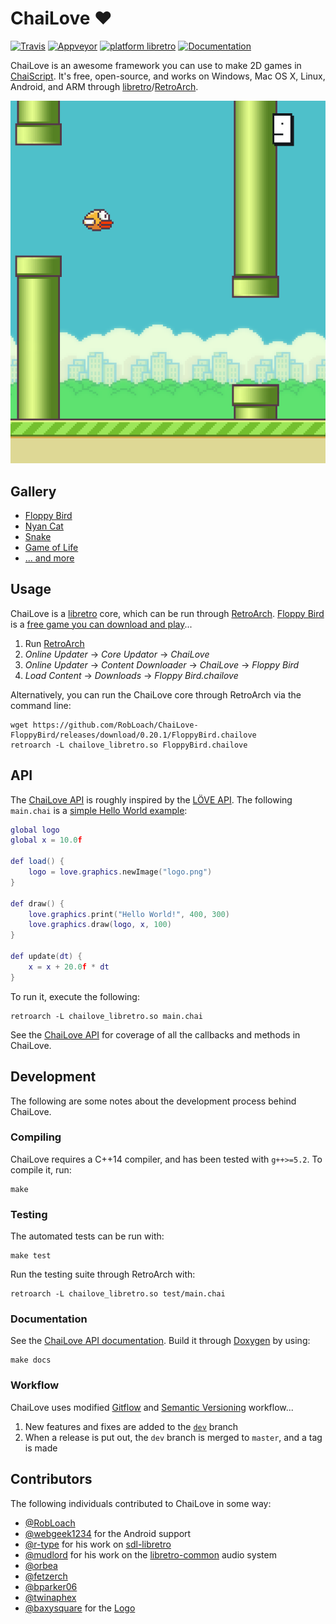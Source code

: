 # ChaiLove :heart:
[![Travis](https://travis-ci.org/libretro/libretro-chailove.svg?branch=master)](https://travis-ci.org/libretro/libretro-chailove)
[![Appveyor](https://ci.appveyor.com/api/projects/status/es2wh45kcu76n6a9/branch/master?svg=true)](https://ci.appveyor.com/project/RobLoach/libretro-chailove/branch/master)
[![platform libretro](https://img.shields.io/badge/platform-libretro-brightgreen.svg)](http://buildbot.fiveforty.net/admin/buildbot/build/?name=chailove)
[![Documentation](https://img.shields.io/badge/docs-doxygen-blue.svg)](https://rawgit.com/libretro/libretro-chailove/docs/)

ChaiLove is an awesome framework you can use to make 2D games in [ChaiScript](http://chaiscript.com/). It's free, open-source, and works on Windows, Mac OS X, Linux, Android, and ARM through [libretro](https://www.libretro.com)/[RetroArch](http://retroarch.com).

[![Floppy Bird Gameplay](docs/screenshot.png)](https://www.youtube.com/watch?v=RLVwTh6qDFI&hd=1)

## Gallery

- [Floppy Bird](https://github.com/RobLoach/ChaiLove-FloppyBird)
- [Nyan Cat](https://github.com/RobLoach/ChaiLove-NyanCat)
- [Snake](examples/snake/Snake.chai)
- [Game of Life](https://github.com/RobLoach/ChaiLove-GameOfLife)
- [... and more](https://github.com/topics/chailove)

## Usage

ChaiLove is a [libretro](https://www.libretro.com/) core, which can be run through [RetroArch](http://retroarch.com/). [Floppy Bird](https://github.com/RobLoach/ChaiLove-FloppyBird) is a [free game you can download and play](https://www.youtube.com/watch?v=RLVwTh6qDFI)...

1. Run [RetroArch](http://retroarch.com/)
2. *Online Updater* → *Core Updator* → *ChaiLove*
3. *Online Updater* → *Content Downloader* → *ChaiLove* → *Floppy Bird*
4. *Load Content* → *Downloads* → *Floppy Bird.chailove*

Alternatively, you can run the ChaiLove core through RetroArch via the command line:

```
wget https://github.com/RobLoach/ChaiLove-FloppyBird/releases/download/0.20.1/FloppyBird.chailove
retroarch -L chailove_libretro.so FloppyBird.chailove
```

## API

The [ChaiLove API](https://rawgit.com/libretro/libretro-chailove/docs/) is roughly inspired by the [LÖVE API](https://love2d.org/wiki/Main_Page). The following `main.chai` is a [simple Hello World example](examples/simple/main.chai):

``` lua
global logo
global x = 10.0f

def load() {
	logo = love.graphics.newImage("logo.png")
}

def draw() {
	love.graphics.print("Hello World!", 400, 300)
	love.graphics.draw(logo, x, 100)
}

def update(dt) {
	x = x + 20.0f * dt
}
```

To run it, execute the following:

```
retroarch -L chailove_libretro.so main.chai
```

See the [ChaiLove API](https://rawgit.com/libretro/libretro-chailove/docs/) for coverage of all the callbacks and methods in ChaiLove.

## Development

The following are some notes about the development process behind ChaiLove.

### Compiling

ChaiLove requires a C++14 compiler, and has been tested with `g++>=5.2`. To compile it, run:

```
make
```

### Testing

The automated tests can be run with:

```
make test
```

Run the testing suite through RetroArch with:

```
retroarch -L chailove_libretro.so test/main.chai
```

### Documentation

See the [ChaiLove API documentation](https://rawgit.com/libretro/libretro-chailove/docs/). Build it through [Doxygen](http://www.stack.nl/~dimitri/doxygen/) by using:

```
make docs
```

### Workflow

ChaiLove uses modified [Gitflow](https://www.atlassian.com/git/tutorials/comparing-workflows/gitflow-workflow) and [Semantic Versioning](https://semver.org) workflow...

1. New features and fixes are added to the [`dev`](https://github.com/libretro/libretro-chailove/tree/dev) branch
2. When a release is put out, the `dev` branch is merged to `master`, and a tag is made

## Contributors

The following individuals contributed to ChaiLove in some way:

- [@RobLoach](http://github.com/robloach)
- [@webgeek1234](http://github.com/webgeek1234) for the Android support
- [@r-type](https://github.com/r-type) for his work on [sdl-libretro](https://github.com/r-type/sdl-libretro)
- [@mudlord](https://github.com/mudlord) for his work on the [libretro-common](https://github.com/libretro/libretro-common) audio system
- [@orbea](http://github.com/orbea)
- [@fetzerch](http://github.com/fetzerch)
- [@bparker06](https://github.com/bparker06)
- [@twinaphex](http://github.com/twinaphex)
- [@baxysquare](https://github.com/baxysquare) for the [Logo](docs/chailove.png)
